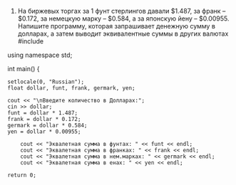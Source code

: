 1.	На биржевых торгах за 1 фунт стерлингов давали $1.487, за франк – $0.172, за немецкую марку – $0.584, а за японскую йену – $0.00955. 
Напишите программу, которая запрашивает денежную сумму в долларах, а затем выводит эквивалентные суммы в других валютах
#include <iostream>

using namespace std;

int main() {

	setlocale(0, "Russian");
	float dollar, funt, frank, germark, yen;
	
	cout << "\nВведите количество в Долларах:";
	cin >> dollar;
	funt = dollar * 1.487;
	frank = dollar * 0.172;
	germark = dollar * 0.584;
	yen = dollar * 0.00955;

		cout << "Эквалетная сумма в фунтах: " << funt << endl;
		cout << "Эквалетная сумма в франках: " << frank << endl;
		cout << "Эквалетная сумма в нем.марках: " << germark << endl;
		cout << "Эквалетная сумма в енах: " << yen << endl;

	return 0;
  
